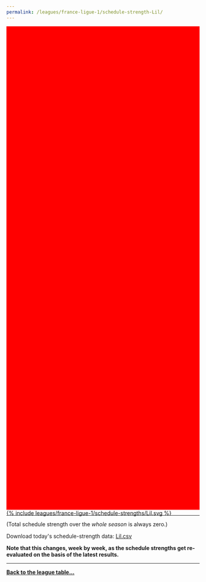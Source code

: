```yaml
---
permalink: /leagues/france-ligue-1/schedule-strength-Lil/
---
```


<style>
.svg-wrap {
    background-color:red;
    height:0;
    padding-top:250%; /* 350px/550px */
    position: relative;
}

svg {
    background-color: white;
    height: 100%;
    display:block;
    width: 100%;
    position: absolute;
    top:0;
    left:0;
}
</style>


<div class="svg-wrap">
{% include leagues/france-ligue-1/schedule-strengths/Lil.svg %}
</div>

-----

(Total schedule strength over the *whole season* is always zero.)


Download today's schedule-strength data: [Lil.csv](/assets/leagues/france-ligue-1/2022/schedule-strengths/Lil.csv)

**Note that this changes, week by week, as the schedule strengths get re-evaluated on the
basis of the latest results.**

-----

[**Back to the league table...**](/leagues/france-ligue-1)


